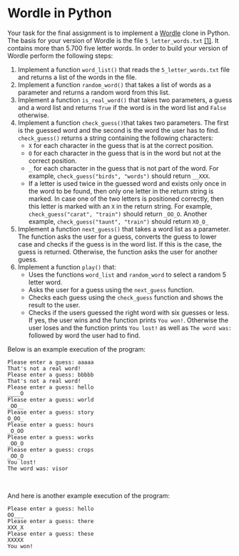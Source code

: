 # Wordle in Python

Your task for the final assignment is to implement a [Wordle](https://en.wikipedia.org/wiki/Wordle)
clone in Python. The basis for your version of Wordle is the file
`5_letter_words.txt` [[1]](https://www-cs-faculty.stanford.edu/~knuth/sgb.html).
It contains more than 5.700 five letter words. In order to build your
version of Wordle perform the following steps:

1. Implement a function `word_list()` that reads the `5_letter_words.txt` file and returns a list
   of the words in the file.
1. Implement a function `random_word()` that takes a list of words as a parameter and returns a random word
   from this list.
1. Implement a function `is_real_word()` that takes two parameters, a guess and a word list and returns `True` if
   the word is in the word list and `False` otherwise.
1. Implement a function `check_guess()`that takes two parameters. The first is the guessed word and the second is the
   word the user has to find. `check_guess()` returns a string containing the following characters:
   - `X` for each character in the guess that is at the correct position.
   - `O` for each character in the guess that is in the word but not at the correct position.
   - `_` for each character in the guess that is not part of the word.
     For example, `check_guess("birds", "words")` should return `__XXX`.
   - If a letter is used twice in the guessed word and exists only once in the word to be found,
     then only one letter in the return string is marked. In case one of the two letters is
     positioned correctly, then this letter is marked with an `X` in the return string.
     For example, `check_guess("carat", "train")` should return `_OO_O`.
     Another example, `check_guess("taunt", "train")` should return `XO_O_`
1. Implement a function `next_guess()` that takes a word list as a parameter. The function asks the user
   for a guess, converts the guess to lower case and checks if the guess is in the word list. If this is the case,
   the guess is returned. Otherwise, the function asks the user for another guess.
1. Implement a function `play()` that:
   - Uses the functions `word_list` and `random_word` to select a random 5 letter word.
   - Asks the user for a guess using the `next_guess` function.
   - Checks each guess using the `check_guess` function and shows the result to the user.
   - Checks if the users guessed the right word with six guesses or less. If yes, the
     user wins and the function prints `You won!`. Otherwise the user loses and the function
     prints `You lost!` as well as `The word was:` followed by word the user had to find.

Below is an example execution of the program:

    Please enter a guess: aaaaa
    That's not a real word!
    Please enter a guess: bbbbb
    That's not a real word!
    Please enter a guess: hello
    ____O
    Please enter a guess: world
    _OO__
    Please enter a guess: story
    O_OO_
    Please enter a guess: hours
    _O_OO
    Please enter a guess: works
    _OO_O
    Please enter a guess: crops
    _OO_O
    You lost!
    The word was: visor

<br>

And here is another example execution of the program:

    Please enter a guess: hello
    OO___
    Please enter a guess: there
    XXX_X
    Please enter a guess: these
    XXXXX
    You won!
